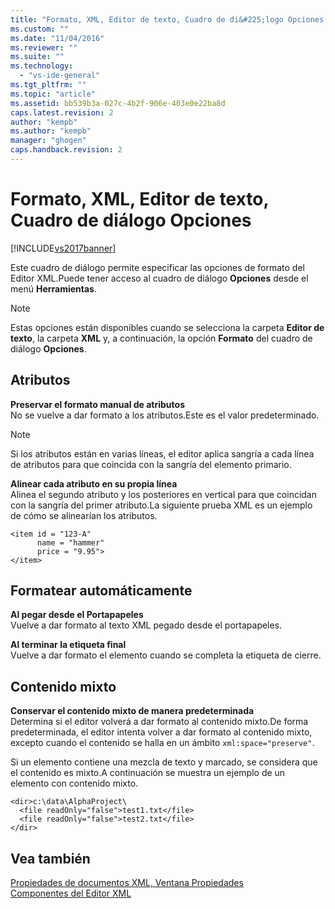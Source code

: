 ```yaml
---
title: "Formato, XML, Editor de texto, Cuadro de di&#225;logo Opciones | Microsoft Docs"
ms.custom: ""
ms.date: "11/04/2016"
ms.reviewer: ""
ms.suite: ""
ms.technology: 
  - "vs-ide-general"
ms.tgt_pltfrm: ""
ms.topic: "article"
ms.assetid: bb539b3a-027c-4b2f-906e-403e0e22ba8d
caps.latest.revision: 2
author: "kempb"
ms.author: "kempb"
manager: "ghogen"
caps.handback.revision: 2
---
```

# Formato, XML, Editor de texto, Cuadro de di&#225;logo Opciones
[!INCLUDE[vs2017banner](../code-quality/includes/vs2017banner.md)]

Este cuadro de diálogo permite especificar las opciones de formato del Editor XML.Puede tener acceso al cuadro de diálogo **Opciones** desde el menú **Herramientas**.  
  
> [!NOTE]
>  Estas opciones están disponibles cuando se selecciona la carpeta **Editor de texto**, la carpeta **XML** y, a continuación, la opción **Formato** del cuadro de diálogo **Opciones**.  
  
## Atributos  
 **Preservar el formato manual de atributos**  
 No se vuelve a dar formato a los atributos.Este es el valor predeterminado.  
  
> [!NOTE]
>  Si los atributos están en varias líneas, el editor aplica sangría a cada línea de atributos para que coincida con la sangría del elemento primario.  
  
 **Alinear cada atributo en su propia línea**  
 Alinea el segundo atributo y los posteriores en vertical para que coincidan con la sangría del primer atributo.La siguiente prueba XML es un ejemplo de cómo se alinearían los atributos.  
  
```  
<item id = "123-A"  
      name = "hammer"  
      price = "9.95">  
</item>  
```  
  
## Formatear automáticamente  
 **Al pegar desde el Portapapeles**  
 Vuelve a dar formato al texto XML pegado desde el portapapeles.  
  
 **Al terminar la etiqueta final**  
 Vuelve a dar formato el elemento cuando se completa la etiqueta de cierre.  
  
## Contenido mixto  
 **Conservar el contenido mixto de manera predeterminada**  
 Determina si el editor volverá a dar formato al contenido mixto.De forma predeterminada, el editor intenta volver a dar formato al contenido mixto, excepto cuando el contenido se halla en un ámbito `xml:space="preserve"`.  
  
 Si un elemento contiene una mezcla de texto y marcado, se considera que el contenido es mixto.A continuación se muestra un ejemplo de un elemento con contenido mixto.  
  
```  
<dir>c:\data\AlphaProject\  
  <file readOnly="false">test1.txt</file>  
  <file readOnly="false">test2.txt</file>  
</dir>  
```  
  
## Vea también  
 [Propiedades de documentos XML, Ventana Propiedades](../xml-tools/xml-document-properties-properties-window.md)   
 [Componentes del Editor XML](../xml-tools/xml-editor-components.md)